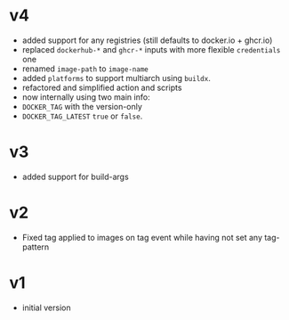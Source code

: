 # v4

- added support for any registries (still defaults to docker.io + ghcr.io)
- replaced `dockerhub-*` and `ghcr-*` inputs with more flexible `credentials` one
- renamed `image-path` to `image-name`
- added `platforms` to support multiarch using `buildx`.
- refactored and simplified action and scripts
- now internally using two main info:
 - `DOCKER_TAG` with the version-only
 - `DOCKER_TAG_LATEST` `true` or `false`.

# v3

- added support for build-args

# v2

- Fixed tag applied to images on tag event while having not set any tag-pattern

# v1

- initial version
